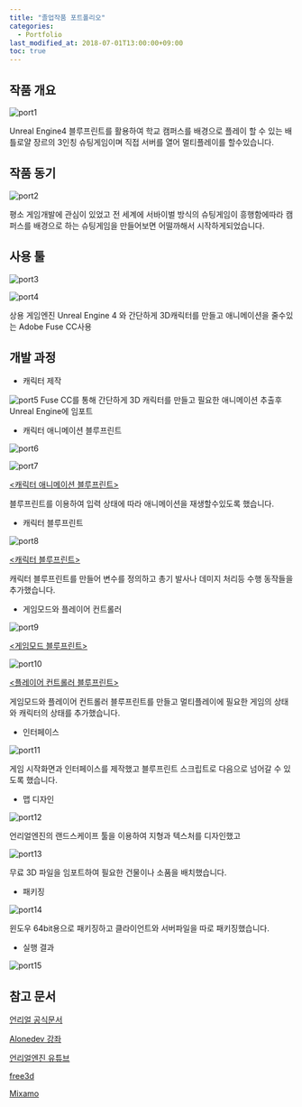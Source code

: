 ```yaml
---
title: "졸업작품 포트폴리오"
categories: 
  - Portfolio
last_modified_at: 2018-07-01T13:00:00+09:00
toc: true
---
```


## 작품 개요

![port1](https://github.com/lesslate/Blog/blob/master/assets/img/Portfolio/port1.png?raw=true)

Unreal Engine4 블루프린트를 활용하여
학교 캠퍼스를 배경으로 플레이 할 수 있는 배틀로얄 장르의 3인칭 슈팅게임이며
직접 서버를 열어 멀티플레이를 할수있습니다.

## 작품 동기

![port2](https://github.com/lesslate/Blog/blob/master/assets/img/Portfolio/port2.png?raw=true)

평소 게임개발에 관심이 있었고 
전 세계에 서바이벌 방식의 슈팅게임이 흥행함에따라 
캠퍼스를 배경으로 하는 슈팅게임을 만들어보면 어떨까해서 시작하게되었습니다.

## 사용 툴

![port3](https://github.com/lesslate/Blog/blob/master/assets/img/Portfolio/port3.jpg?raw=true)

![port4](https://github.com/lesslate/Blog/blob/master/assets/img/Portfolio/port4.jpg?raw=true)

상용 게임엔진 Unreal Engine 4 와 간단하게 3D캐릭터를 만들고 애니메이션을 줄수있는 Adobe Fuse CC사용


## 개발 과정


* 캐릭터 제작

![port5](https://github.com/lesslate/Blog/blob/master/assets/img/Portfolio/port5.png?raw=true)
Fuse CC를 통해 간단하게 3D 캐릭터를 만들고 필요한 애니메이션 추출후 Unreal Engine에 임포트

* 캐릭터 애니메이션 블루프린트

![port6](https://github.com/lesslate/Blog/blob/master/assets/img/Portfolio/port6.png?raw=true)

![port7](https://github.com/lesslate/Blog/blob/master/assets/img/Portfolio/port7.png?raw=true)

[<캐릭터 애니메이션 블루프린트>](https://blueprintue.com/blueprint/m3v5gjaz/]https://blueprintue.com/blueprint/m3v5gjaz/)


블루프린트를 이용하여 입력 상태에 따라 애니메이션을 재생할수있도록 했습니다.

* 캐릭터 블루프린트

![port8](https://github.com/lesslate/Blog/blob/master/assets/img/Portfolio/port8.png?raw=true)

[<캐릭터 블루프린트>](https://blueprintue.com/blueprint/weaqoky5/]https://blueprintue.com/blueprint/weaqoky5/) 


캐릭터 블루프린트를 만들어 변수를 정의하고 총기 발사나 데미지 처리등 수행 동작들을 추가했습니다.


* 게임모드와 플레이어 컨트롤러

![port9](https://github.com/lesslate/Blog/blob/master/assets/img/Portfolio/port9.png?raw=true)

[<게임모드 블루프린트>](https://blueprintue.com/blueprint/shujs03f/]https://blueprintue.com/blueprint/shujs03f/)

![port10](https://github.com/lesslate/Blog/blob/master/assets/img/Portfolio/port10.png?raw=true)

[<플레이어 컨트롤러 블루프린트>](https://blueprintue.com/blueprint/yq15z1ss/]https://blueprintue.com/blueprint/yq15z1ss/)

게임모드와 플레이어 컨트롤러 블루프린트를 만들고 멀티플레이에 필요한 게임의 상태와 캐릭터의 상태를 추가했습니다.

* 인터페이스

![port11](https://github.com/lesslate/Blog/blob/master/assets/img/Portfolio/port11.png?raw=true)

게임 시작화면과 인터페이스를 제작했고 블루프린트 스크립트로 다음으로 넘어갈 수 있도록 했습니다.

* 맵 디자인

![port12](https://github.com/lesslate/Blog/blob/master/assets/img/Portfolio/port12.png?raw=true)

언리얼엔진의 랜드스케이프 툴을 이용하여 지형과 텍스처를 디자인했고

![port13](https://github.com/lesslate/Blog/blob/master/assets/img/Portfolio/port13.png?raw=true)

무료 3D 파일을 임포트하여 필요한 건물이나 소품을 배치했습니다.

* 패키징

![port14](https://github.com/lesslate/Blog/blob/master/assets/img/Portfolio/port14.png?raw=true)

윈도우 64bit용으로 패키징하고 클라이언트와 서버파일을 따로 패키징했습니다.

* 실행 결과

![port15](https://github.com/lesslate/Blog/blob/master/assets/img/Portfolio/port15.png?raw=true)

## 참고 문서

[언리얼 공식문서](http://api.unrealengine.com/KOR/)

[Alonedev 강좌](https://alonedev.com/)

[언리얼엔진 유튜브](https://www.youtube.com/channel/UCTQY8S4wYR93jkYC649_p0g)

[free3d](https://free3d.com/)

[Mixamo](https://www.mixamo.com/)
